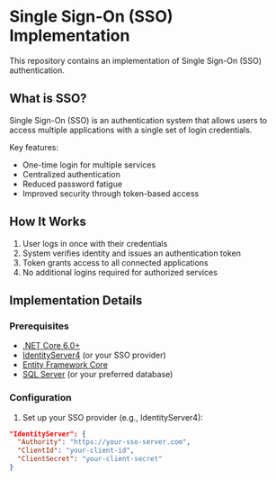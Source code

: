 # Single Sign-On (SSO) Implementation

This repository contains an implementation of Single Sign-On (SSO) authentication.

## What is SSO?

Single Sign-On (SSO) is an authentication system that allows users to access multiple applications with a single set of login credentials. 

Key features:
- One-time login for multiple services
- Centralized authentication
- Reduced password fatigue
- Improved security through token-based access

## How It Works

1. User logs in once with their credentials
2. System verifies identity and issues an authentication token
3. Token grants access to all connected applications
4. No additional logins required for authorized services

## Implementation Details

### Prerequisites
- [.NET Core 6.0+]()
- [IdentityServer4]() (or your SSO provider)
- [Entity Framework Core]()
- [SQL Server]() (or your preferred database)

### Configuration

1. Set up your SSO provider (e.g., IdentityServer4):
```json
"IdentityServer": {
  "Authority": "https://your-sso-server.com",
  "ClientId": "your-client-id",
  "ClientSecret": "your-client-secret"
}
